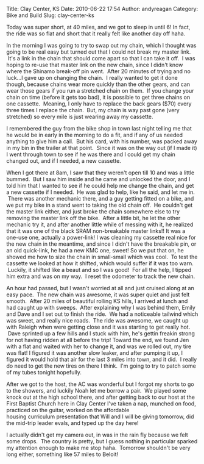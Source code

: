 Title: Clay Center, KS
Date: 2010-06-22 17:54
Author: andyreagan
Category: Bike and Build
Slug: clay-center-ks

Today was super short, at 40 miles, and we got to sleep in until 6! In
fact, the ride was so flat and short that it really felt like another
day off haha.

In the morning I was going to try to swap out my chain, which I thought
was going to be real easy but turned out that I could not break my
master link.  It's a link in the chain that should come apart so that I
can take it off.  I was hoping to re-use that master link on the new
chain, since I didn't know where the Shinamo break-off pin went.  After
20 minutes of trying and no luck...I gave up on changing the chain.  I
really wanted to get it done though, because chains wear more quickly
than the other gears, and can wear those gears if you run a stretched
chain on them.  If you change your chain on time (before it gets too
bad), it is possible to get three chains on one cassette.  Meaning, I
only have to replace the back gears (\$70) every three times I replace
the chain.  But, my chain is way past gone (very stretched) so every
mile is just wearing away my cassette.

I remembered the guy from the bike shop in town last night telling me
that he would be in early in the morning to do a fit, and if any of us
needed anything to give him a call.  But his card, with his number, was
packed away in my bin in the trailer at that point.  Since it was on the
way out (if I made it) I went through town to see if he was there and I
could get my chain changed out, and if I needed, a new cassette.

When I got there at 8am, I saw that they weren't open till 10 and was a
little bummed.  But I saw him inside and he came and unlocked the door,
and I told him that I wanted to see if he could help me change the
chain, and get a new cassette if I needed.  He was glad to help, like he
said, and let me in.  There was another mechanic there, and a guy
getting fitted on a bike, and we put my bike in a stand went to taking
the old chain off.  He couldn't get the master link either, and just
broke the chain somewhere else to try removing the master link off the
bike.  After a little bit, he let the other mechanic try it, and after
another little while of messing with it, he realized that it was one of
the black SRAM non-breakable master links!! It was a one-use one,
actually a power-link! I was cleaning my cassette real nice for the new
chain in the meantime, and since I didn't have the breakable pin, or an
old quick-link, he had a new KMC one, sweet! So we put that on, he
showed me how to size the chain in small-small which was cool.  To test
the cassette we looked at how it shifted, which would suffer if it was
too warn.  Luckily, it shifted like a beaut and so I was good!  For all
the help, I tipped him extra and was on my way.  I reset the odometer to
track the new chain.

An hour had passed, but I wasn't worried at all and just cruised along
at an easy pace.  The new chain was awesome, it was super quiet and just
felt smooth.  After 20 miles of beautiful rolling KS hills, I arrived at
lunch and had caught up with sweeps.  After explaining why I was behind
them, Emily and Dave and I set out to finish the ride.  We had a
noticeable tailwind which was sweet, and really nice roads.  The ride
was awesome, we caught up with Raleigh when were getting close and it
was starting to get really hot.  Dave sprinted up a few hills and I
stuck with him, he's gettin freakin strong for not having ridden at all
before the trip! Toward the end, we found Jen with a flat and waited
with her to change it, and was we rolled out, my tire was flat! I
figured it was another slow leaker, and after pumping it up, I figured
it would hold that air for the last 3 miles into town, and it did.  I
really do need to get the new tires on there I think.  I'm going to try
to patch some of my tubes tonight hopefully.

After we got to the host, the AC was wonderful but I forgot my shorts to
go to the showers, and luckily Noah let me borrow a pair.  We played
some knock out at the high school there, and after getting back to our
host at the First Baptist Church here in Clay Center I've taken a nap,
munched on food, practiced on the guitar, worked on the affordable
housing curriculum presentation that Will and I will be giving tomorrow,
did the mid-trip leader evals, and typed up the day here!

I actually didn't get my camera out, in was in the rain fly because we
felt some drops.  The country is pretty, but I guess nothing in
particular sparked my attention enough to make me stop haha.  Tomorrow
shouldn't be very long either, something like 57 miles to Beloit!
